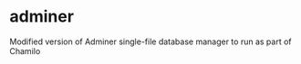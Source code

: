 adminer
=======

Modified version of Adminer single-file database manager to run as part of Chamilo

